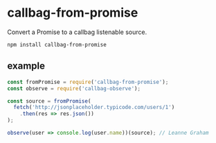 # callbag-from-promise

Convert a Promise to a callbag listenable source.

`npm install callbag-from-promise`

## example

```js
const fromPromise = require('callbag-from-promise');
const observe = require('callbag-observe');

const source = fromPromise(
  fetch('http://jsonplaceholder.typicode.com/users/1')
    .then(res => res.json())
);

observe(user => console.log(user.name))(source); // Leanne Graham
```
